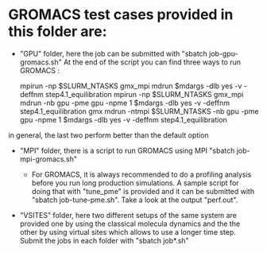 # GROMACS test cases provided in this folder are:

   * "GPU" folder, here the job can be submitted with "sbatch job-gpu-gromacs.sh"
   At the end of the script you can find three ways to run GROMACS :

     mpirun -np $SLURM_NTASKS gmx_mpi mdrun $mdargs -dlb yes  -v -deffnm step4.1_equilibration
     mpirun -np $SLURM_NTASKS gmx_mpi mdrun -nb gpu -pme gpu -npme 1 $mdargs -dlb yes  -v -deffnm step4.1_equilibration
     gmx mdrun -ntmpi $SLURM_NTASKS -nb gpu -pme gpu -npme 1 $mdargs -dlb yes  -v -deffnm step4.1_equilibration

   in general, the last two perform better than the default option

   * "MPI" folder, there is a script to run GROMACS using MPI "sbatch job-mpi-gromacs.sh"

      - For GROMACS, it is always recommended to do a profiling analysis before
     you run long production simulations. A sample script for doing that with "tune_pme"
     is provided and it can be submitted with "sbatch job-tune-pme.sh". Take a look at the
     output "perf.out". 

   * "VSITES" folder, here two different setups of the same system are provided one by using
     the classical molecula dynamics and the the other by using virtual sites which allows 
     to use a longer time step. Submit the jobs in each folder with "sbatch job*.sh" 

